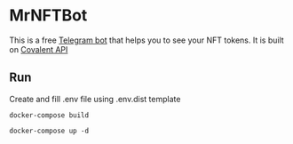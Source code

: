 # MrNFTBot

This is a free [Telegram bot](https://t.me/MrNFTBo) that helps you to see your NFT tokens. 
It is built on [Covalent API](https://covalenthq.com)

## Run
Create and fill .env file using .env.dist template


`docker-compose build`

`docker-compose up -d`
